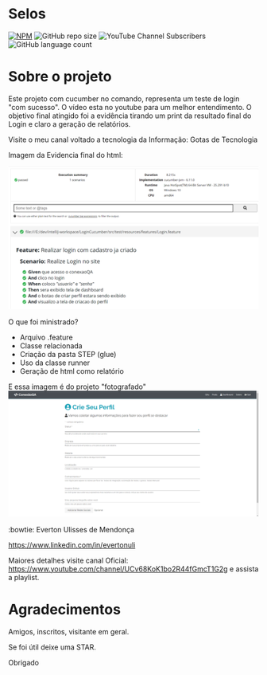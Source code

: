 # Selos 
[![NPM](https://img.shields.io/npm/l/react)](https://github.com/evertonulisystem/avaliacao-aluno/blob/master/LICENSE) ![GitHub repo size](https://img.shields.io/github/repo-size/evertonulisystem/avaliacao-aluno) ![YouTube Channel Subscribers](https://img.shields.io/youtube/channel/subscribers/UCv68KoK1bo2R44fGmcT1G2g?label=INSCREVA-SE&style=social) ![GitHub language count](https://img.shields.io/github/languages/count/EVERTONULISYSTEM/avaliacao-aluno)

# Sobre o projeto
Este projeto com cucumber no comando, representa um teste de login "com sucesso".
O vídeo esta no youtube para um melhor entendimento. O objetivo final atingido foi a evidência tirando um print da resultado final do Login e claro a geração de relatórios.


Visite o meu canal voltado a tecnologia da Informação: Gotas de Tecnologia

Imagem da Evidencia final do html:

![Teste](https://github.com/evertonulisystem/assets/blob/main/Evidencia.PNG)

O que foi ministrado?
- Arquivo .feature
- Classe relacionada
- Criação da pasta STEP (glue)
- Uso da classe runner
- Geração de html como relatório

E essa imagem é do projeto "fotografado"
![Teste](https://github.com/evertonulisystem/assets/blob/main/Foto.PNG)

:bowtie: Everton Ulisses de Mendonça

https://www.linkedin.com/in/evertonuli

Maiores detalhes visite canal Oficial: https://www.youtube.com/channel/UCv68KoK1bo2R44fGmcT1G2g e assista a playlist.

# Agradecimentos
Amigos, inscritos, visitante em geral.

Se foi útil deixe uma STAR.

Obrigado
